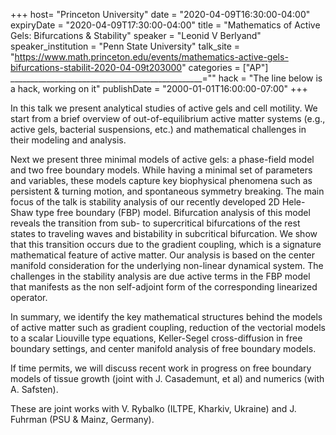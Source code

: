 +++
  host= "Princeton University"
  date = "2020-04-09T16:30:00-04:00"
  expiryDate = "2020-04-09T17:30:00-04:00"
  title = "Mathematics of Active Gels: Bifurcations & Stability"
  speaker = "Leonid V Berlyand"
  speaker_institution = "Penn State University"
  talk_site = "https://www.math.princeton.edu/events/mathematics-active-gels-bifurcations-stabilit-2020-04-09t203000"
  categories = ["AP"]
  ________________________________________________=""
  hack = "The line below is a hack, working on it"
  publishDate = "2000-01-01T16:00:00-07:00"
+++

In this talk we present analytical studies of active gels and cell motility.  We start from a brief   overview of out-of-equilibrium active matter systems (e.g., active gels, bacterial suspensions, etc.) and  mathematical  challenges  in their  modeling and analysis.

Next we present three minimal models of active gels: a phase-field model and two free boundary models. While having a minimal set of parameters and variables, these models capture key biophysical phenomena such as persistent & turning motion, and spontaneous symmetry breaking. The main focus of the talk is stability analysis of our recently developed 2D Hele-Shaw type free boundary (FBP) model. Bifurcation analysis of this model reveals the transition from sub- to supercritical bifurcations of the rest states to traveling waves and bistability in subcritical bifurcation.  We show that this transition occurs due to the gradient coupling, which is a signature mathematical feature of   active matter. Our analysis is based on the center manifold consideration for the underlying non-linear dynamical system. The challenges in the stability analysis are due active terms in the FBP model that manifests  as the  non self-adjoint form of the corresponding linearized operator.

In summary, we identify the key mathematical structures behind the models of active matter such as gradient coupling, reduction of the vectorial models to a scalar Liouville type equations, Keller-Segel cross-diffusion in free boundary settings, and center manifold analysis of  free boundary models.

If time permits,  we will discuss recent work in progress on free boundary models of tissue growth  (joint with  J. Casademunt, et al) and numerics (with A. Safsten).

These are joint works with V. Rybalko (ILTPE, Kharkiv, Ukraine) and J. Fuhrman (PSU & Mainz, Germany).